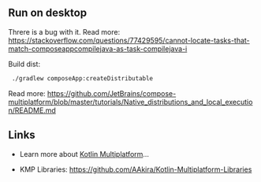 ## Run on desktop

Threre is a bug with it. Read more: https://stackoverflow.com/questions/77429595/cannot-locate-tasks-that-match-composeappcompilejava-as-task-compilejava-i

Build dist:

```bash
 ./gradlew composeApp:createDistributable
```

Read more: https://github.com/JetBrains/compose-multiplatform/blob/master/tutorials/Native_distributions_and_local_execution/README.md


## Links

* Learn more about [Kotlin Multiplatform](https://www.jetbrains.com/help/kotlin-multiplatform-dev/get-started.html)…

* KMP Libraries: https://github.com/AAkira/Kotlin-Multiplatform-Libraries